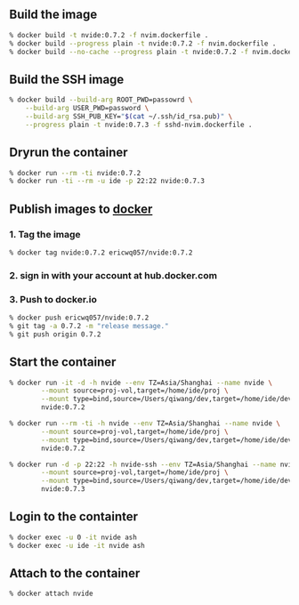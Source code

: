## Build the image

```sh
% docker build -t nvide:0.7.2 -f nvim.dockerfile .
% docker build --progress plain -t nvide:0.7.2 -f nvim.dockerfile .
% docker build --no-cache --progress plain -t nvide:0.7.2 -f nvim.dockerfile .
```

## Build the SSH image

```sh
% docker build --build-arg ROOT_PWD=passowrd \
	--build-arg USER_PWD=password \
	--build-arg SSH_PUB_KEY="$(cat ~/.ssh/id_rsa.pub)" \
	--progress plain -t nvide:0.7.3 -f sshd-nvim.dockerfile .
```

## Dryrun the container

```sh
% docker run --rm -ti nvide:0.7.2
% docker run -ti --rm -u ide -p 22:22 nvide:0.7.3
```

## Publish images to [docker](hub.docker.com)

### 1. Tag the image

```sh
% docker tag nvide:0.7.2 ericwq057/nvide:0.7.2
```

### 2. sign in with your account at hub.docker.com

### 3. Push to docker.io

```sh
% docker push ericwq057/nvide:0.7.2
% git tag -a 0.7.2 -m "release message."
% git push origin 0.7.2
```

## Start the container

```sh
% docker run -it -d -h nvide --env TZ=Asia/Shanghai --name nvide \
        --mount source=proj-vol,target=/home/ide/proj \
        --mount type=bind,source=/Users/qiwang/dev,target=/home/ide/develop \
        nvide:0.7.2

% docker run --rm -ti -h nvide --env TZ=Asia/Shanghai --name nvide \
        --mount source=proj-vol,target=/home/ide/proj \
        --mount type=bind,source=/Users/qiwang/dev,target=/home/ide/develop \
        nvide:0.7.2

% docker run -d -p 22:22 -h nvide-ssh --env TZ=Asia/Shanghai --name nvide-ssh \
        --mount source=proj-vol,target=/home/ide/proj \
        --mount type=bind,source=/Users/qiwang/dev,target=/home/ide/develop \
        nvide:0.7.3
```

## Login to the containter

```sh
% docker exec -u 0 -it nvide ash
% docker exec -u ide -it nvide ash
```

## Attach to the container

```
% docker attach nvide
```
